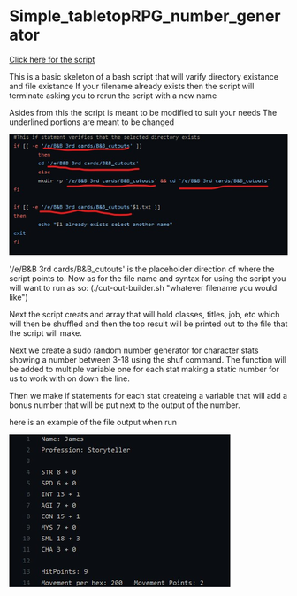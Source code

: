 # Simple_tabletopRPG_number_generator

[Click here for the script](https://github.com/Zangaruk/Simple_tabletopRPG_number_generator/blob/main/script/cut-out-builder.sh)

This is a basic skeleton of a bash script that will varify directory existance and file existance
If your filename already exists then the script will terminate asking you to rerun the script with a new name

Asides from this the script is meant to be modified to suit your needs
The underlined portions are meant to be changed

![image alt text](https://github.com/Zangaruk/Simple_tabletopRPG_number_generator/blob/main/Extra_Material/naming.jpg)

'/e/B&B 3rd cards/B&B_cutouts' is the placeholder direction of where the script points to.
Now as for the file name and syntax for using the script you will want to run as so:
(./cut-out-builder.sh "whatever filename you would like")

Next the script creats and array that will hold classes, titles, job, etc which will then be shuffled and then the top result will be printed out to the file that the script will make.

Next we create a sudo random number generator for character stats showing a number between 3-18 using the shuf command. The function will be added to multiple variable one for each stat making a static number for us to work with on down the line.

Then we make if statements for each stat createing a variable that will add a bonus number that will be put next to the output of the number.

here is an example of the file output when run

![image alt text](https://github.com/Zangaruk/Simple_tabletopRPG_number_generator/blob/main/Extra_Material/James.jpg)